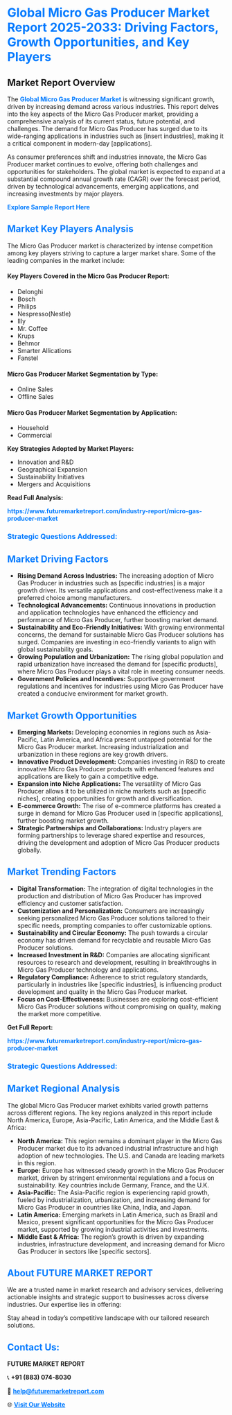 <h1 style="color: #007BFF;">Global Micro Gas Producer Market Report 2025-2033: Driving Factors, Growth Opportunities, and Key Players</h1>

<section id="overview">
<h2>Market Report Overview</h2>
<p>The <a href="https://www.futuremarketreport.com/industry-report/micro-gas-producer-market" style="color: #007BFF; text-decoration: none;"><strong>Global Micro Gas Producer Market</strong></a> is witnessing significant growth, driven by increasing demand across various industries. This report delves into the key aspects of the Micro Gas Producer market, providing a comprehensive analysis of its current status, future potential, and challenges. The demand for Micro Gas Producer has surged due to its wide-ranging applications in industries such as [insert industries], making it a critical component in modern-day [applications].</p>
<p>As consumer preferences shift and industries innovate, the Micro Gas Producer market continues to evolve, offering both challenges and opportunities for stakeholders. The global market is expected to expand at a substantial compound annual growth rate (CAGR) over the forecast period, driven by technological advancements, emerging applications, and increasing investments by major players.</p>
</section>

<section id="overview">
<p><a href="https://www.futuremarketreport.com/request-sample/reportId=35752" style="color: #007BFF; text-decoration: none;"><strong>Explore Sample Report Here</strong></a></p>
</section>

<section id="key-players">
<h2 style="color: #007BFF;">Market Key Players Analysis</h2>
<p>The Micro Gas Producer market is characterized by intense competition among key players striving to capture a larger market share. Some of the leading companies in the market include:</p>
<h4>Key Players Covered in the Micro Gas Producer Report:</h4>
<ul><li>Delonghi</li><li>Bosch</li><li>Philips</li><li>Nespresso(Nestle)</li><li>Illy</li><li>Mr. Coffee</li><li>Krups</li><li>Behmor</li><li>Smarter Allications</li><li>Fanstel</li></ul>
<h4>Micro Gas Producer Market Segmentation by Type:</h4>
<ul><li>Online Sales</li><li>Offline Sales</li></ul>

<h4>Micro Gas Producer Market Segmentation by Application:</h4>
<ul><li>Household</li><li>Commercial</li></ul>
<p><strong>Key Strategies Adopted by Market Players:</strong></p>
<ul>
<li>Innovation and R&D</li>
<li>Geographical Expansion</li>
<li>Sustainability Initiatives</li>
<li>Mergers and Acquisitions</li>
</ul>
</section>

<section>
<p><strong>Read Full Analysis: </strong></p><a href="https://www.futuremarketreport.com/industry-report/micro-gas-producer-market" style="color: #007BFF; text-decoration: none;"><strong>https://www.futuremarketreport.com/industry-report/micro-gas-producer-market</strong></a>
<h3 style="color: #007BFF;">Strategic Questions Addressed:</h3>
</section>

<section id="driving-factors">
<h2 style="color: #007BFF;">Market Driving Factors</h2>
<ul>
<li><strong>Rising Demand Across Industries:</strong> The increasing adoption of Micro Gas Producer in industries such as [specific industries] is a major growth driver. Its versatile applications and cost-effectiveness make it a preferred choice among manufacturers.</li>
<li><strong>Technological Advancements:</strong> Continuous innovations in production and application technologies have enhanced the efficiency and performance of Micro Gas Producer, further boosting market demand.</li>
<li><strong>Sustainability and Eco-Friendly Initiatives:</strong> With growing environmental concerns, the demand for sustainable Micro Gas Producer solutions has surged. Companies are investing in eco-friendly variants to align with global sustainability goals.</li>
<li><strong>Growing Population and Urbanization:</strong> The rising global population and rapid urbanization have increased the demand for [specific products], where Micro Gas Producer plays a vital role in meeting consumer needs.</li>
<li><strong>Government Policies and Incentives:</strong> Supportive government regulations and incentives for industries using Micro Gas Producer have created a conducive environment for market growth.</li>
</ul>
</section>

<section id="growth-opportunities">
<h2 style="color: #007BFF;">Market Growth Opportunities</h2>
<ul>
<li><strong>Emerging Markets:</strong> Developing economies in regions such as Asia-Pacific, Latin America, and Africa present untapped potential for the Micro Gas Producer market. Increasing industrialization and urbanization in these regions are key growth drivers.</li>
<li><strong>Innovative Product Development:</strong> Companies investing in R&D to create innovative Micro Gas Producer products with enhanced features and applications are likely to gain a competitive edge.</li>
<li><strong>Expansion into Niche Applications:</strong> The versatility of Micro Gas Producer allows it to be utilized in niche markets such as [specific niches], creating opportunities for growth and diversification.</li>
<li><strong>E-commerce Growth:</strong> The rise of e-commerce platforms has created a surge in demand for Micro Gas Producer used in [specific applications], further boosting market growth.</li>
<li><strong>Strategic Partnerships and Collaborations:</strong> Industry players are forming partnerships to leverage shared expertise and resources, driving the development and adoption of Micro Gas Producer products globally.</li>
</ul>
</section>

<section id="trending-factors">
<h2 style="color: #007BFF;">Market Trending Factors</h2>
<ul>
<li><strong>Digital Transformation:</strong> The integration of digital technologies in the production and distribution of Micro Gas Producer has improved efficiency and customer satisfaction.</li>
<li><strong>Customization and Personalization:</strong> Consumers are increasingly seeking personalized Micro Gas Producer solutions tailored to their specific needs, prompting companies to offer customizable options.</li>
<li><strong>Sustainability and Circular Economy:</strong> The push towards a circular economy has driven demand for recyclable and reusable Micro Gas Producer solutions.</li>
<li><strong>Increased Investment in R&D:</strong> Companies are allocating significant resources to research and development, resulting in breakthroughs in Micro Gas Producer technology and applications.</li>
<li><strong>Regulatory Compliance:</strong> Adherence to strict regulatory standards, particularly in industries like [specific industries], is influencing product development and quality in the Micro Gas Producer market.</li>
<li><strong>Focus on Cost-Effectiveness:</strong> Businesses are exploring cost-efficient Micro Gas Producer solutions without compromising on quality, making the market more competitive.</li>
</ul>
</section>

<section>
<p><strong>Get Full Report: </strong></p><a href="https://www.futuremarketreport.com/industry-report/micro-gas-producer-market" style="color: #007BFF; text-decoration: none;"><strong>https://www.futuremarketreport.com/industry-report/micro-gas-producer-market</strong></a>
<h3 style="color: #007BFF;">Strategic Questions Addressed:</h3>
</section>


<section id="regional-analysis">
<h2 style="color: #007BFF;">Market Regional Analysis</h2>
<p>The global Micro Gas Producer market exhibits varied growth patterns across different regions. The key regions analyzed in this report include North America, Europe, Asia-Pacific, Latin America, and the Middle East & Africa:</p>
<ul>
<li><strong>North America:</strong> This region remains a dominant player in the Micro Gas Producer market due to its advanced industrial infrastructure and high adoption of new technologies. The U.S. and Canada are leading markets in this region.</li>
<li><strong>Europe:</strong> Europe has witnessed steady growth in the Micro Gas Producer market, driven by stringent environmental regulations and a focus on sustainability. Key countries include Germany, France, and the U.K.</li>
<li><strong>Asia-Pacific:</strong> The Asia-Pacific region is experiencing rapid growth, fueled by industrialization, urbanization, and increasing demand for Micro Gas Producer in countries like China, India, and Japan.</li>
<li><strong>Latin America:</strong> Emerging markets in Latin America, such as Brazil and Mexico, present significant opportunities for the Micro Gas Producer market, supported by growing industrial activities and investments.</li>
<li><strong>Middle East & Africa:</strong> The region’s growth is driven by expanding industries, infrastructure development, and increasing demand for Micro Gas Producer in sectors like [specific sectors].</li>
</ul>
</section>

<footer>
<h2 style="color: #007BFF;">About FUTURE MARKET REPORT</h2>
<p>We are a trusted name in market research and advisory services, delivering actionable insights and strategic support to businesses across diverse industries. Our expertise lies in offering:</p>

<p>Stay ahead in today’s competitive landscape with our tailored research solutions.</p>

<h2 style="color: #007BFF;">Contact Us:</h2>
<p><strong>FUTURE MARKET REPORT</strong></p>
<p>📞 <strong>+91 (883) 074-8030</strong></p>
<p>📧 <strong><a href="mailto:help@futuremarketreport.com" style="color: #007BFF;">help@futuremarketreport.com</a></strong></p>
<p>🌐 <strong><a href="https://www.futuremarketreport.com/" style="color: #007BFF;">Visit Our Website</a></strong></p>
</footer>